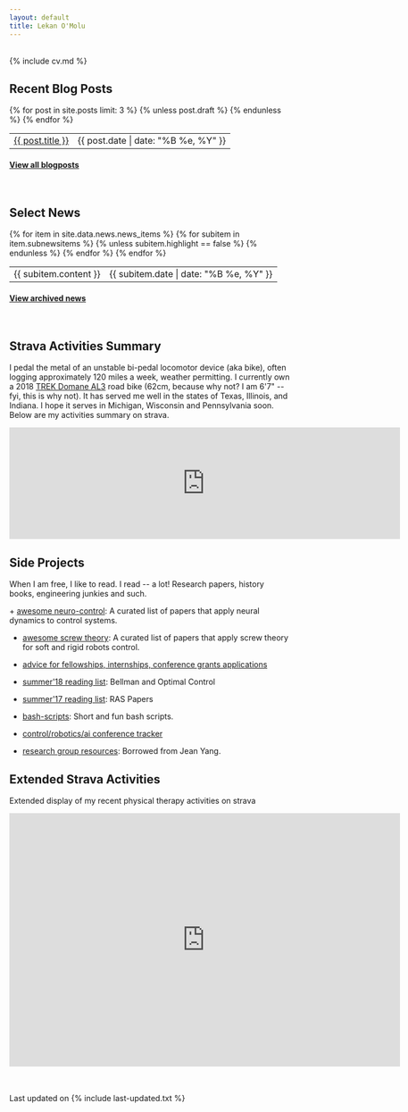 ```yaml
---
layout: default
title: Lekan O'Molu
---
```


<div class="col-md-2 vcenter idxHdr">
  <a href="/downloads/me-style.jpg">
   </a>
  <!-- -->
</div>

<br>
{% include cv.md %}
<br>

<h2><i class="fa fa-chevron-right"></i><i class="fa fa-chevron-right"></i>Recent Blog Posts</h2>

<table class="table table-hover">
  {% for post in site.posts limit: 3 %}
    {% unless post.draft %}
    <tr>
      <td><a href="{{ post.url }}">{{ post.title }}</a></td>
      <td class="col-md-3" style="text-align: right;">{{ post.date | date: "%B %e, %Y" }}</td>
    </tr>
    {% endunless %}
  {% endfor %}
</table>
<h4><a href="/blog">View all blogposts </a></h4>
<br>

<h2><i class="fa fa-chevron-right"></i><i class="fa fa-chevron-right"></i>Select News</h2>
<table class="table table-hover">
    {% for item in site.data.news.news_items %}
    {% for subitem in item.subnewsitems %} 
        {% unless subitem.highlight == false %}
        <tr>
          <td>{{ subitem.content }} </td>
          <td class="col-md-3" style="text-align: right;">{{ subitem.date | date: "%B %e, %Y" }}</td>
        </tr>
      {% endunless %}
    {% endfor %}
  {% endfor %}
</table> 
<h4><a href="{{ sites._includes }}/news.html">View archived news</a></h4>
<br>

<!-- Strava summary -->
<h2><i class="fa fa-chevron-right"></i><i class="fa fa-chevron-right"></i>Strava Activities Summary</h2>
<p>I pedal the metal of an unstable bi-pedal locomotor device (aka bike), often logging approximately 120 miles a week, weather permitting. I currently own a 2018 <a href="https://www.trekbikes.com/us/en_US/us/en_US/bikes/road-bikes/performance-road-bikes/domane/domane-al/domane-al-3/p/23526/">TREK Domane AL3</a> road bike (62cm, because why not? I am 6'7" --fyi, this is why not). It has served me well in the states of Texas, Illinois, and Indiana. I hope it serves in Michigan, Wisconsin and Pennsylvania soon. Below are my activities summary on strava.</p>
  <iframe height='200' width='700' frameborder='0' allowtransparency='true' scrolling='no' src='https://www.strava.com/athletes/29996478/activity-summary/a1ced5c81ee2203640950cbaf24d5fb53d84bafb'></iframe>


<!-- Side projects  -->
 <h2><i class="fa fa-chevron-right"></i><i class="fa fa-chevron-right"></i> Side Projects</h2>
 <p>When I am free, I like to read. I read -- a lot! Research papers, history books, engineering junkies and such.</p>
+    <a href="https://github.com/lakehanne/awesome-neurocontrol">awesome neuro-control</a>: A curated list of papers that apply neural dynamics to control systems.<br>

+ <a href="https://github.com/lakehanne/awesome-screw-theory"> awesome screw theory</a>: A curated list of papers that apply screw theory for soft and rigid robots control.<br>

+ <a href="{{ site.url }}/scholternships"> advice for fellowships, internships, conference grants applications</a><br>
+ <a href="{{ site.url }}/readlist18"> summer'18 reading list</a>:  Bellman and Optimal Control<br>
+ <a href="{{ site.url }}/readlist"> summer'17 reading list</a>:  RAS Papers<br>
+ <a href="https://github.com/lakehanne/shells.git"> bash-scripts</a>:   Short and fun bash scripts.<br>
+ <a href="https://github.com/lakehanne/conference-tracker"> control/robotics/ai conference tracker</a><br>
+ <a href="https://github.com/lakehanne/research-group-resources">research group resources</a>:  Borrowed from Jean Yang.


<!-- Strava Extended -->
<h2><i class="fa fa-chevron-right"></i><i class="fa fa-chevron-right"></i>Extended Strava Activities</h2>
<p>Extended display of my recent physical therapy activities on strava</p>
<iframe height='454' width='700' frameborder='0' allowtransparency='true' scrolling='no' src='https://www.strava.com/athletes/29996478/latest-rides/a1ced5c81ee2203640950cbaf24d5fb53d84bafb'></iframe>

<br><br>
Last updated on {% include last-updated.txt %}
